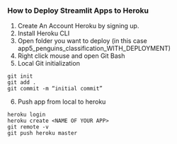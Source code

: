 ### How to Deploy Streamlit Apps to Heroku

1. Create An Account Heroku by signing up.
2. Install Heroku CLI
3. Open folder you want to deploy (in this case app5_penguins_classification_WITH_DEPLOYMENT)
4. Right click mouse and open Git Bash
5. Local Git initialization
```
git init
git add .
git commit -m “initial commit”
```
6. Push app from local to heroku
```
heroku login
heroku create <NAME OF YOUR APP>
git remote -v
git push heroku master

```
